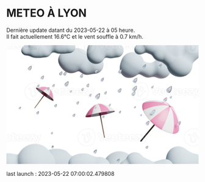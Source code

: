 # METEO À LYON

Dernière update datant du 2023-05-22 à 05 heure.  
Il fait actuellement 16.6°C et le vent souffle à 0.7 km/h.      

![](./.github/rain.png)

last launch : 2023-05-22 07:00:02.479808
